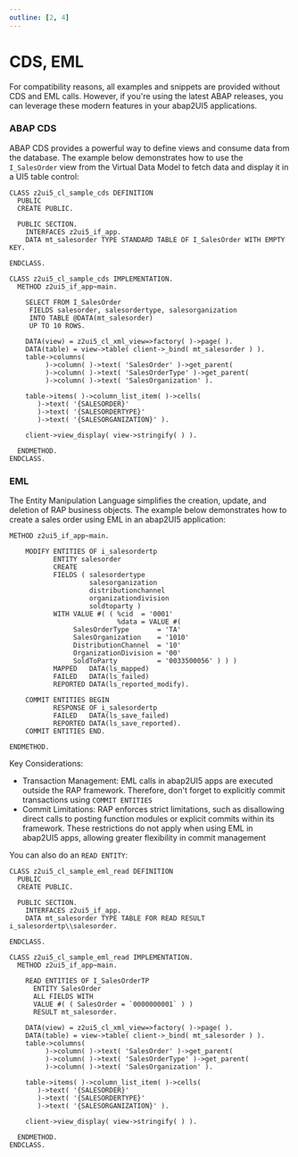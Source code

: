 ```yaml
---
outline: [2, 4]
---
```

# CDS, EML

For compatibility reasons, all examples and snippets are provided without CDS and EML calls. However, if you're using the latest ABAP releases, you can leverage these modern features in your abap2UI5 applications.

### ABAP CDS
ABAP CDS provides a powerful way to define views and consume data from the database. The example below demonstrates how to use the `I_SalesOrder` view from the Virtual Data Model to fetch data and display it in a UI5 table control:
```abap
CLASS z2ui5_cl_sample_cds DEFINITION
  PUBLIC
  CREATE PUBLIC.

  PUBLIC SECTION.
    INTERFACES z2ui5_if_app.
    DATA mt_salesorder TYPE STANDARD TABLE OF I_SalesOrder WITH EMPTY KEY.

ENDCLASS.

CLASS z2ui5_cl_sample_cds IMPLEMENTATION.
  METHOD z2ui5_if_app~main.

    SELECT FROM I_SalesOrder
     FIELDS salesorder, salesordertype, salesorganization
     INTO TABLE @DATA(mt_salesorder)
     UP TO 10 ROWS.

    DATA(view) = z2ui5_cl_xml_view=>factory( )->page( ).
    DATA(table) = view->table( client->_bind( mt_salesorder ) ).
    table->columns(
         )->column( )->text( 'SalesOrder' )->get_parent(
         )->column( )->text( 'SalesOrderType' )->get_parent(
         )->column( )->text( 'SalesOrganization' ).

    table->items( )->column_list_item( )->cells(
       )->text( '{SALESORDER}'
       )->text( '{SALESORDERTYPE}'
       )->text( '{SALESORGANIZATION}' ).

    client->view_display( view->stringify( ) ).

  ENDMETHOD.
ENDCLASS.
```

### EML
The Entity Manipulation Language simplifies the creation, update, and deletion of RAP business objects. The example below demonstrates how to create a sales order using EML in an abap2UI5 application:
```abap
METHOD z2ui5_if_app~main.

    MODIFY ENTITIES OF i_salesordertp
           ENTITY salesorder
           CREATE
           FIELDS ( salesordertype
                    salesorganization
                    distributionchannel
                    organizationdivision
                    soldtoparty )
           WITH VALUE #( ( %cid  = '0001'
                           %data = VALUE #(
                SalesOrderType       = 'TA'
                SalesOrganization    = '1010'
                DistributionChannel  = '10'
                OrganizationDivision = '00'
                SoldToParty          = '0033500056' ) ) )
           MAPPED   DATA(ls_mapped)
           FAILED   DATA(ls_failed)
           REPORTED DATA(ls_reported_modify).

    COMMIT ENTITIES BEGIN
           RESPONSE OF i_salesordertp
           FAILED   DATA(ls_save_failed)
           REPORTED DATA(ls_save_reported).
    COMMIT ENTITIES END.

ENDMETHOD.
```

Key Considerations:
* Transaction Management: EML calls in abap2UI5 apps are executed outside the RAP framework. Therefore, don't forget to explicitly commit transactions using `COMMIT ENTITIES`
* Commit Limitations: RAP enforces strict limitations, such as disallowing direct calls to posting function modules or explicit commits within its framework. These restrictions do not apply when using EML in abap2UI5 apps, allowing greater flexibility in commit management

You can also do an `READ ENTITY`:
```abap
CLASS z2ui5_cl_sample_eml_read DEFINITION
  PUBLIC
  CREATE PUBLIC.

  PUBLIC SECTION.
    INTERFACES z2ui5_if_app.
    DATA mt_salesorder TYPE TABLE FOR READ RESULT i_salesordertp\\salesorder.

ENDCLASS.

CLASS z2ui5_cl_sample_eml_read IMPLEMENTATION.
  METHOD z2ui5_if_app~main.

    READ ENTITIES OF I_SalesOrderTP
      ENTITY SalesOrder
      ALL FIELDS WITH
      VALUE #( ( SalesOrder = `0000000001` ) )
      RESULT mt_salesorder.

    DATA(view) = z2ui5_cl_xml_view=>factory( )->page( ).
    DATA(table) = view->table( client->_bind( mt_salesorder ) ).
    table->columns(
         )->column( )->text( 'SalesOrder' )->get_parent(
         )->column( )->text( 'SalesOrderType' )->get_parent(
         )->column( )->text( 'SalesOrganization' ).

    table->items( )->column_list_item( )->cells(
       )->text( '{SALESORDER}'
       )->text( '{SALESORDERTYPE}'
       )->text( '{SALESORGANIZATION}' ).

    client->view_display( view->stringify( ) ).

  ENDMETHOD.
ENDCLASS.
```
